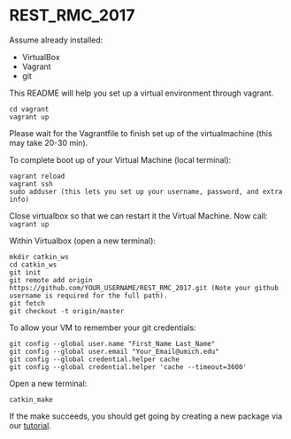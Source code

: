 # REST_RMC_2017

Assume already installed:
* VirtualBox
* Vagrant
* git


This README will help you set up a virtual environment through vagrant.
```
cd vagrant
vagrant up
```

Please wait for the Vagrantfile to finish set up of the virtualmachine (this may take 20-30 min).

To complete boot up of your Virtual Machine (local terminal):
```
vagrant reload
vagrant ssh
sudo adduser (this lets you set up your username, password, and extra info)
```

Close virtualbox so that we can restart it the Virtual Machine. Now call:
`vagrant up`

Within Virtualbox (open a new terminal):
```
mkdir catkin_ws
cd catkin_ws
git init
git remote add origin https://github.com/YOUR_USERNAME/REST_RMC_2017.git (Note your github username is required for the full path).
git fetch
git checkout -t origin/master
```

To allow your VM to remember your git credentials:
```
git config --global user.name "First_Name Last_Name"
git config --global user.email "Your_Email@umich.edu"
git config --global credential.helper cache
git config --global credential.helper 'cache --timeout=3600'
```

Open a new terminal:
```
catkin_make
```

If the make succeeds, you should get going by creating a new package via our [tutorial](https://github.com/pascualy/REST_RMC_2017/tree/master/usage).
